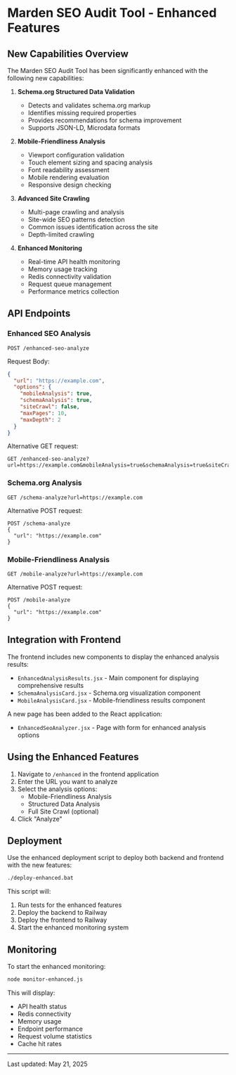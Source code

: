 # Marden SEO Audit Tool - Enhanced Features

## New Capabilities Overview

The Marden SEO Audit Tool has been significantly enhanced with the following new capabilities:

1. **Schema.org Structured Data Validation**
   - Detects and validates schema.org markup
   - Identifies missing required properties
   - Provides recommendations for schema improvement
   - Supports JSON-LD, Microdata formats

2. **Mobile-Friendliness Analysis**
   - Viewport configuration validation
   - Touch element sizing and spacing analysis
   - Font readability assessment
   - Mobile rendering evaluation
   - Responsive design checking

3. **Advanced Site Crawling**
   - Multi-page crawling and analysis
   - Site-wide SEO patterns detection
   - Common issues identification across the site
   - Depth-limited crawling

4. **Enhanced Monitoring**
   - Real-time API health monitoring
   - Memory usage tracking
   - Redis connectivity validation
   - Request queue management
   - Performance metrics collection

## API Endpoints

### Enhanced SEO Analysis
```
POST /enhanced-seo-analyze
```

Request Body:
```json
{
  "url": "https://example.com",
  "options": {
    "mobileAnalysis": true,
    "schemaAnalysis": true,
    "siteCrawl": false,
    "maxPages": 10,
    "maxDepth": 2
  }
}
```

Alternative GET request:
```
GET /enhanced-seo-analyze?url=https://example.com&mobileAnalysis=true&schemaAnalysis=true&siteCrawl=false
```
### Schema.org Analysis
```
GET /schema-analyze?url=https://example.com
```

Alternative POST request:
```
POST /schema-analyze
{
  "url": "https://example.com"
}
```

### Mobile-Friendliness Analysis
```
GET /mobile-analyze?url=https://example.com
```

Alternative POST request:
```
POST /mobile-analyze
{
  "url": "https://example.com"
}
```

## Integration with Frontend

The frontend includes new components to display the enhanced analysis results:

- `EnhancedAnalysisResults.jsx` - Main component for displaying comprehensive results
- `SchemaAnalysisCard.jsx` - Schema.org visualization component
- `MobileAnalysisCard.jsx` - Mobile-friendliness results component

A new page has been added to the React application:
- `EnhancedSeoAnalyzer.jsx` - Page with form for enhanced analysis options

## Using the Enhanced Features

1. Navigate to `/enhanced` in the frontend application
2. Enter the URL you want to analyze
3. Select the analysis options:
   - Mobile-Friendliness Analysis
   - Structured Data Analysis
   - Full Site Crawl (optional)
4. Click "Analyze"

## Deployment

Use the enhanced deployment script to deploy both backend and frontend with the new features:

```bash
./deploy-enhanced.bat
```

This script will:
1. Run tests for the enhanced features
2. Deploy the backend to Railway
3. Deploy the frontend to Railway
4. Start the enhanced monitoring system

## Monitoring

To start the enhanced monitoring:

```bash
node monitor-enhanced.js
```

This will display:
- API health status
- Redis connectivity
- Memory usage
- Endpoint performance
- Request volume statistics
- Cache hit rates

---

Last updated: May 21, 2025